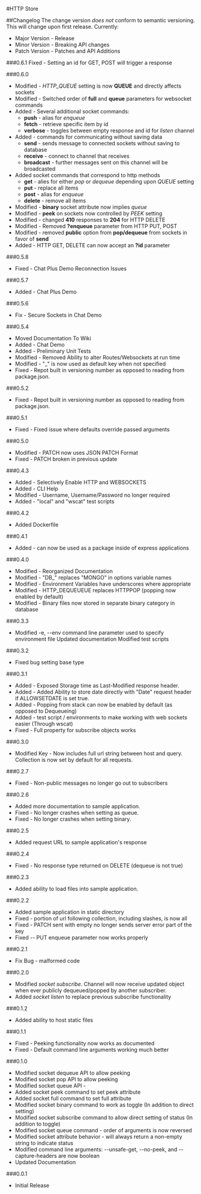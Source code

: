 #HTTP Store

##Changelog
The change version _does not_ conform to semantic versioning. This will change upon first release. Currently:
- Major Version - Release
- Minor Version - Breaking API changes
- Patch Version - Patches and API Additions

###0.6.1
    Fixed - Setting an id for GET, POST will trigger a response

###0.6.0
- Modified - _HTTP_QUEUE_ setting is now __QUEUE__ and directly affects sockets
- Modified - Switched order of __full__ and __queue__ parameters for websocket commands
- Added - Several additional socket commands:
    - __push__ - alias for _enqueue_
    - __fetch__ - retrieve specific item by id
    - __verbose__ - toggles between empty response and id for _listen_ channel
- Added - commands for communicating without saving data
    - __send__ - sends message to connected sockets without saving to database
    - __receive__ - connect to channel that receives
    - __broadcast__ - further messages sent on this channel will be broadcasted
- Added socket commands that correspond to http methods
    - __get__ - alies for either _pop_ or _dequeue_ depending upon _QUEUE_ setting
    - __put__ - replace all items
    - __post__ - alias for _enqueue_
    - __delete__ - remove all items
- Modified - __binary__ socket attribute now implies _queue_
- Modified - __peek__ on sockets now controlled by _PEEK_ setting
- Modified - changed __410__ responses to __204__ for HTTP DELETE
- Modified - Removed __?enqueue__ parameter from HTTP PUT, POST
- Modified - removed __public__ option from __pop/dequeue__ from sockets in favor of __send__
- Added - HTTP GET, DELETE can now accept an __?id__ parameter

###0.5.8
+ Fixed - Chat Plus Demo Reconnection Issues

###0.5.7
+ Added - Chat Plus Demo

###0.5.6
+ Fix - Secure Sockets in Chat Demo

###0.5.4
+ Moved Documentation To Wiki
+ Added - Chat Demo
+ Added - Preliminary Unit Tests
+ Modified - Removed Ability to alter Routes/Websockets at run time
+ Modified - "_" is now used as default key when not specified
+ Fixed - Repot built in versioning number as opposed to reading from package.json.

###0.5.2
+ Fixed - Repot built in versioning number as opposed to reading from package.json.

###0.5.1
+ Fixed - Fixed issue where defaults override passed arguments

###0.5.0
+ Modified - PATCH now uses JSON PATCH Format
+ Fixed - PATCH broken in previous update

###0.4.3
+ Added - Selectively Enable HTTP and WEBSOCKETS
+ Added - CLI Help
+ Modified - Username, Username/Password no longer required
+ Added - "local" and "wscat" test scripts

###0.4.2
+ Added Dockerfile

###0.4.1
+ Added - can now be used as a package inside of express applications

###0.4.0
+ Modified - Reorganized Documentation
+ Modified - "DB_" replaces "MONGO" in options variable names
+ Modified - Environment Variables have underscores where appropriate
+ Modified - HTTP_DEQUEUEUE replaces HTTPPOP (popping now enabled by default)
+ Modified - Binary files now stored in separate binary category in database

###0.3.3
+ Modified -e, --env command line parameter used to specify environment file
  Updated documentation
  Modified test scripts

###0.3.2
+ Fixed bug setting base type

###0.3.1
+ Added - Exposed Storage time as Last-Modified response header.
+ Added - Added Ability to store date directly with "Date" request header if ALLOWSETDATE is set true.
+ Added - Popping from stack can now be enabled by default (as opposed to Dequeueing)
+ Added - test script / environments to make working with web sockets easier (Through wscat)
+ Fixed - Full property for subscribe objects works

###0.3.0
+ Modified Key - Now includes full url string between host and query. Collection is now set by default for all requests.

###0.2.7
+ Fixed - Non-public messages no longer go out to subscribers

###0.2.6
+ Added more documentation to sample application.
+ Fixed - No longer crashes when setting as queue.
+ Fixed - No longer crashes when setting binary.

###0.2.5
+ Added request URL to sample application's response

###0.2.4
+ Fixed - No response type returned on DELETE (dequeue is not true)

###0.2.3
+ Added ability to load files into sample application.

###0.2.2
+ Added sample application in static directory
+ Fixed - portion of url following collection, including slashes, is now all
+ Fixed - PATCH sent with empty no longer sends server error
 part of the key
+ Fixed -- PUT enqueue parameter now works properly

###0.2.1
+ Fix Bug - malformed code

###0.2.0
+ Modified _socket subscribe_. Channel will now receive updated object when ever publicly dequeued/popped by another subscriber.
+ Added _socket listen_ to replace previous subscribe functionality

###0.1.2
+ Added ability to host static files

###0.1.1
 + Fixed - Peeking functionality now works as documented
+ Fixed - Default command line arguments working much better

###0.1.0

 + Modified socket dequeue API to allow peeking
 + Modified socket pop API to allow peeking
 + Modified socket queue API -
 + Added socket peek command to set peek attribute
 + Added socket full command to set full attribute
 + Modified socket binary command to work as toggle
    (In addition to direct setting)
 + Modified socket subscribe command to allow direct setting of status
    (In addition to toggle)
 + Modified socket queue command - order of arguments is now reversed
 + Modified socket attribute behavior - will always return a non-empty string to indicate status
 + Modified command line arguments: --unsafe-get, --no-peek, and --capture-headers are now boolean
 + Updated Documentation


###0.0.1

 - Initial Release
